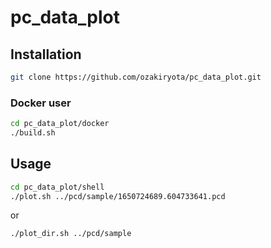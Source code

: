 # pc_data_plot

## Installation
```bash
git clone https://github.com/ozakiryota/pc_data_plot.git
```
### Docker user
```bash
cd pc_data_plot/docker
./build.sh
```

## Usage
```bash
cd pc_data_plot/shell
./plot.sh ../pcd/sample/1650724689.604733641.pcd
```
or
```bash
./plot_dir.sh ../pcd/sample
